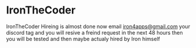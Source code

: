 # IronTheCoder

IronTheCoder Hireing is almost done now email iron4apps@gmail.com your discord tag and you will resive a freind request in the next 48 hours then you will be tested and then maybe actualy hired by Iron himself
